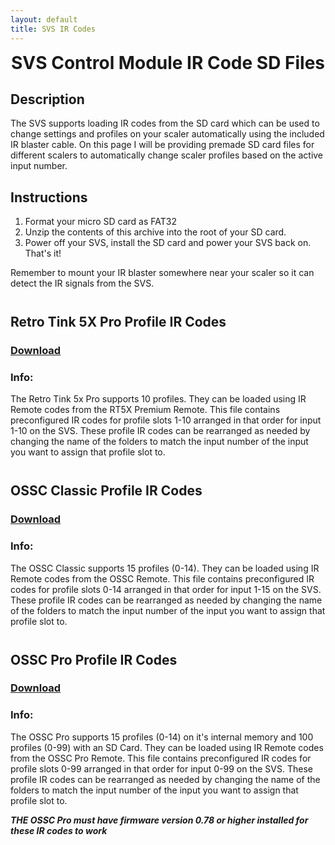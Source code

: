 ```yaml
---
layout: default
title: SVS IR Codes
---
```


<h1 align="center" style="margin-top: 0px;">SVS Control Module IR Code SD Files</h1>

<p style="margin:20px;"></p>

## Description

The SVS supports loading IR codes from the SD card which can be used to change settings and profiles on your scaler automatically using the included IR blaster cable. On this page I will be providing premade SD card files for different scalers to automatically change scaler profiles based on the active input number.

<p style="margin:20px;"></p>

## Instructions️

1. Format your micro SD card as FAT32
2. Unzip the contents of this archive into the root of your SD card.
3. Power off your SVS, install the SD card and power your SVS back on. That's it!

Remember to mount your IR blaster somewhere near your scaler so it can detect the IR signals from the SVS.

<p style="margin:41px;"></p>


## Retro Tink 5X Pro Profile IR Codes

### [Download](https://github.com/Arthrimus/SVS_Firmware_Repository/raw/refs/heads/main/IR%20Code%20Presets/RT5X%20IR%20Codes.zip)

### Info:
The Retro Tink 5x Pro supports 10 profiles. They can be loaded using IR Remote codes from the RT5X Premium Remote. This file contains preconfigured IR codes for profile slots 1-10 arranged in that order for input 1-10 on the SVS. These profile IR codes can be rearranged as needed by changing the name of the folders to match the input number of the input you want to assign that profile slot to.

<p style="margin:41px;"></p>

## OSSC Classic Profile IR Codes

### [Download](https://github.com/Arthrimus/SVS_Firmware_Repository/raw/refs/heads/main/IR%20Code%20Presets/OSSC%20Classic%20IR%20Codes.zip)

### Info:
The OSSC Classic supports 15 profiles (0-14). They can be loaded using IR Remote codes from the OSSC Remote. This file contains preconfigured IR codes for profile slots 0-14 arranged in that order for input 1-15 on the SVS. These profile IR codes can be rearranged as needed by changing the name of the folders to match the input number of the input you want to assign that profile slot to.

<p style="margin:41px;"></p>

## OSSC Pro Profile IR Codes

### [Download](https://github.com/Arthrimus/SVS_Firmware_Repository/raw/refs/heads/main/IR%20Code%20Presets/OSSC%20Pro%20IR%20Codes.zip)

### Info:
The OSSC Pro supports 15 profiles (0-14) on it's internal memory and 100 profiles (0-99) with an SD Card. They can be loaded using IR Remote codes from the OSSC Pro Remote. This file contains preconfigured IR codes for profile slots 0-99 arranged in that order for input 0-99 on the SVS. These profile IR codes can be rearranged as needed by changing the name of the folders to match the input number of the input you want to assign that profile slot to. 

***THE OSSC Pro must have firmware version 0.78 or higher installed for these IR codes to work***

<p style="margin:41px;"></p>

<br/>
